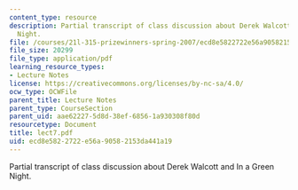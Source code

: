 ```yaml
---
content_type: resource
description: Partial transcript of class discussion about Derek Walcott and In a Green
  Night.
file: /courses/21l-315-prizewinners-spring-2007/ecd8e5822722e56a90582153da441a19_lect7.pdf
file_size: 20299
file_type: application/pdf
learning_resource_types:
- Lecture Notes
license: https://creativecommons.org/licenses/by-nc-sa/4.0/
ocw_type: OCWFile
parent_title: Lecture Notes
parent_type: CourseSection
parent_uid: aae62227-5d8d-38ef-6856-1a930308f80d
resourcetype: Document
title: lect7.pdf
uid: ecd8e582-2722-e56a-9058-2153da441a19
---
```

Partial transcript of class discussion about Derek Walcott and In a Green Night.